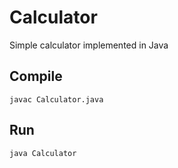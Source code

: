 # Calculator
Simple calculator implemented in Java

## Compile 
```
javac Calculator.java
```

## Run
```
java Calculator
```
